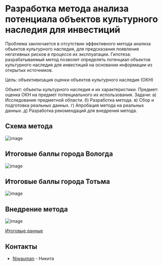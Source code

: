 # Разработка метода анализа потенциала объектов культурного наследия для инвестиций

Проблема заключается в отсутствии эффективного метода анализа объектов культурного наследия, для предсказания появления негативных рисков в процессе их эксплуатации. 
Гипотеза: разрабатываемый метод позволит определять потенциал объектов культурного наследия для инвестиций на основании информации из открытых источников.

Цель: объективизация оценки объектов культурного наследия (ОКН)


Объект: объекты культурного наследия и их характеристики.
Предмет: оценка ОКН на предмет потенциального их использования.
Задачи:
а)	Исследование предметной области.
б)	Разработка метода.
в)	Сбор и подготовка реальных данных.
г)	Апробация метода на реальных данных.
д)	Разработка рекомендаций для внедрения метода.


## Схема метода
![image](https://github.com/user-attachments/assets/376a2aa9-1aaa-43ac-9ef3-aec2ad8d6e75)

## Итоговые баллы города Вологда
![image](https://github.com/user-attachments/assets/580a3fcb-92fd-4616-ad0d-218095a4d4b5)

## Итоговые баллы города Тотьма
![image](https://github.com/user-attachments/assets/9d4c26f3-ed62-43cf-868f-c3e443b9b3b8)

## Внедрение метода
![image](https://github.com/user-attachments/assets/0f3eb116-bc99-4d99-9d9b-4b624dde5e57)

[Итоговые данные](Ready_layers)

## Контакты
- [Niwauman](https://t.me/Niwauman) - Никита
